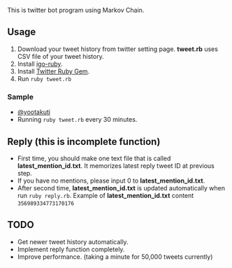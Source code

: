 This is twitter bot program using Markov Chain.

## Usage
1. Download your tweet history from twitter setting page. **tweet.rb** uses CSV file of your tweet history.
2. Install [igo-ruby](https://github.com/kyow/igo-ruby).
3. Install [Twitter Ruby Gem](https://github.com/sferik/twitter).
4. Run `ruby tweet.rb`

### Sample
- [@yootakuti](https://twitter.com/yootakuti)
- Running `ruby tweet.rb` every 30 minutes.

## Reply (this is incomplete function)
- First time, you should make one text file that is called **latest\_mention\_id.txt**. It memorizes latest reply tweet ID at previous step.
- If you have no mentions, please input 0 to **latest\_mention\_id.txt**.
- After second time, **latest_mention_id.txt** is updated automatically when run `ruby reply.rb`.
Example of **latest\_mention\_id.txt** content `356989334773170176`

## TODO
- Get newer tweet history automatically.
- Implement reply function completely.
- Improve performance. (taking a minute for 50,000 tweets currently)
